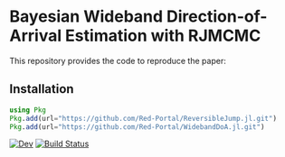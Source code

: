# Bayesian Wideband Direction-of-Arrival Estimation with RJMCMC

This repository provides the code to reproduce the paper:
> 

## Installation

```julia
using Pkg
Pkg.add(url="https://github.com/Red-Portal/ReversibleJump.jl.git")
Pkg.add(url="https://github.com/Red-Portal/WidebandDoA.jl.git")
```


[![Dev](https://img.shields.io/badge/docs-dev-blue.svg)](https://Red-Portal.github.io/WideBandDOA.jl/dev/)
[![Build Status](https://github.com/Red-Portal/WideBandDOA.jl/actions/workflows/CI.yml/badge.svg?branch=main)](https://github.com/Red-Portal/WideBandDOA.jl/actions/workflows/CI.yml?query=branch%3Amain)




